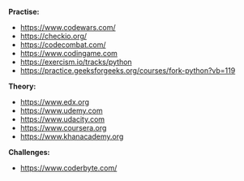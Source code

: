 **Practise:**
- https://www.codewars.com/
- https://checkio.org/
- https://codecombat.com/
- https://www.codingame.com
- https://exercism.io/tracks/python
- https://practice.geeksforgeeks.org/courses/fork-python?vb=119

**Theory:**
- https://www.edx.org
- https://www.udemy.com
- https://www.udacity.com
- https://www.coursera.org
- https://www.khanacademy.org

**Challenges:**
- https://www.coderbyte.com/
